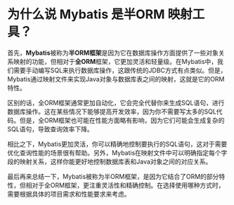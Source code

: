 # 为什么说 Mybatis 是半ORM 映射工具？

首先，**Mybatis**被称为**半ORM框架**是因为它在数据库操作方面提供了一些对象关系映射的功能，但相对于**全ORM**框架，它更加灵活和轻量级。在Mybatis中，我们需要手动编写SQL来执行数据库操作，这跟传统的JDBC方式有点类似。但是，Mybatis通过映射文件来实现Java对象与数据库表之间的映射，这就是它的ORM特性。



区别的话，全ORM框架通常更加自动化，它会完全代替你来生成SQL语句，进行数据库操作。这在某些情况下能够提高开发效率，因为你不需要写太多的SQL代码。但是，全ORM框架也可能在性能方面略有影响，因为它们可能会生成复杂的SQL语句，导致查询效率下降。



相比之下，Mybatis更加灵活，你可以精确地控制要执行的SQL语句，这对于需要优化查询性能的场景很有帮助。另外，Mybatis在映射文件中可以明确指定每个字段的映射关系，这样你能更好地控制数据库表和Java对象之间的对应关系。



最后再来总结一下，Mybatis被称为半ORM框架，是因为它结合了ORM的部分特性，但相对于全ORM框架，更注重灵活性和精确控制。在选择使用哪种方式时，需要根据具体的项目需求和性能要求来考虑。


